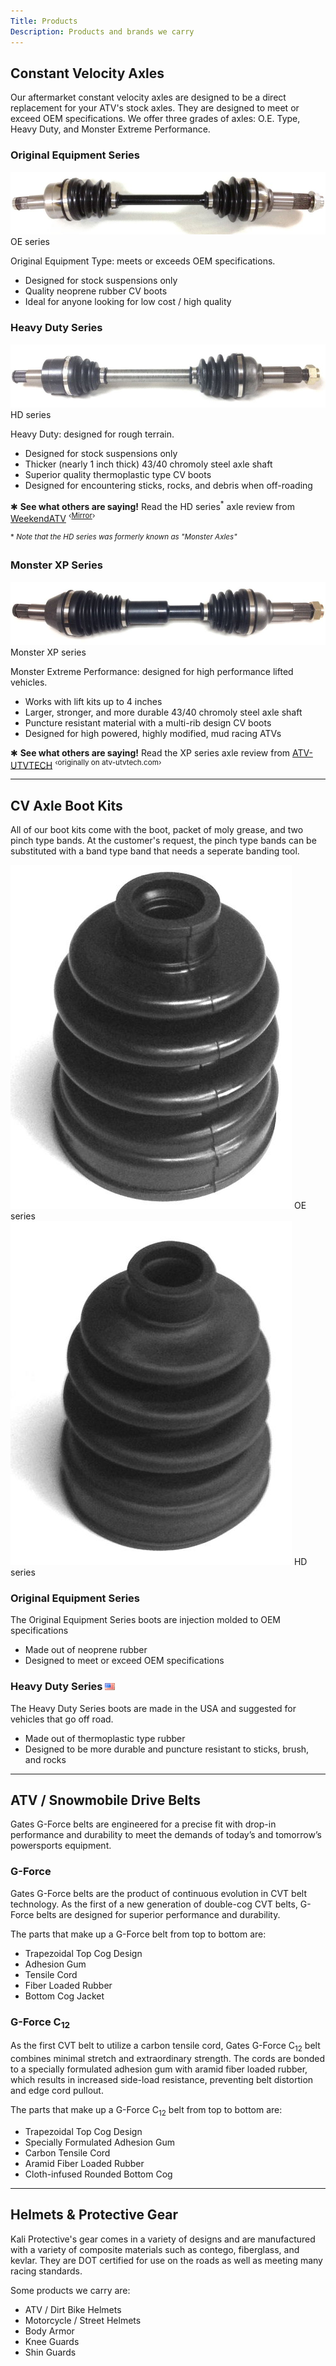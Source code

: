 ```yaml
---
Title: Products
Description: Products and brands we carry
---
```


## Constant Velocity Axles

<a name="axles"></a>
Our aftermarket constant velocity axles are designed to be a direct replacement for your ATV's stock axles. They are designed to meet or exceed OEM specifications. We offer three grades of axles: O.E. Type, Heavy Duty, and Monster Extreme Performance.


### Original Equipment Series
<!-- axle_oe.jpg = YA-8-300 -->
<div class="img-container pull-right">
    <img class="img-fluid img-rounded img-thumb" src="img/axles/axle_oe.jpg">
    <span class="caption">OE series</span>
</div>


Original Equipment Type: meets or exceeds OEM specifications.

* Designed for stock suspensions only
* Quality neoprene rubber CV boots
* Ideal for anyone looking for low cost / high quality

### Heavy Duty Series

<!-- axle_hd.jpg = B110 -->
<div class="img-container pull-right">
    <img class="img-fluid img-rounded img-thumb" src="img/axles/axle_hd.jpg">
    <span class="caption">HD series</span>
</div>


Heavy Duty: designed for rough terrain.

* Designed for stock suspensions only
* Thicker (nearly 1 inch thick) 43/40 chromoly steel axle shaft
* Superior quality thermoplastic type CV boots
* Designed for encountering sticks, rocks, and debris when off-roading

&#10033; **See what others are saying!** Read the HD series<sup>&#42;</sup> axle review from [WeekendATV](http://weekendatv.com/2011/12/review-monster-axles/) <sup>&lsaquo;[Mirror](./?review-weekendatv)&rsaquo;</sup> 

<sup>&#42; *Note that the HD series was formerly known as "Monster Axles"*</sup>

### Monster XP Series

<!-- axle_xp.jpg = XB-110 -->
<div class="img-container pull-right">
    <img class="img-fluid img-rounded img-thumb" src="img/axles/axle_xp.jpg">
    <span class="caption">Monster XP series</span>
</div>


Monster Extreme Performance: designed for high performance lifted vehicles. <!-- TODO: To see the benefits and technology [click here](./?p=products-xp-series). -->

* Works with lift kits up to 4 inches
* Larger, stronger, and more durable 43/40 chromoly steel axle shaft
* Puncture resistant material with a multi-rib design CV boots
* Designed for high powered, highly modified, mud racing ATVs

&#10033; **See what others are saying!** Read the XP series axle review from [ATV-UTVTECH](./?review-atv-utvtech) <sup>&lsaquo;originally on atv-utvtech.com&rsaquo;</sup>

---

## CV Axle Boot Kits

All of our boot kits come with the boot, packet of moly grease, and two pinch type bands. At the customer's request, the pinch type bands can be substituted with a band type band that needs a seperate banding tool.

<div class="img-container pull-right">
    <img class="img-fluid img-rounded img-thumb" src="img/boots/boot_oe.jpg">
    <span class="caption">OE series</span>
</div>

<div class="img-container pull-right">
    <img class="img-fluid img-rounded img-thumb" src="img/boots/boot_hd.jpg">
    <span class="caption">HD series</span>
</div>


### Original Equipment Series

The Original Equipment Series boots are injection molded to OEM specifications

* Made out of neoprene rubber
* Designed to meet or exceed OEM specifications

### Heavy Duty Series ![Made in the U.S.A.](img/icons/us.png)

The Heavy Duty Series boots are made in the USA and suggested for vehicles that go off road.

* Made out of thermoplastic type rubber
* Designed to be more durable and puncture resistant to sticks, brush, and rocks

---

## ATV / Snowmobile Drive Belts

<a name="gates"></a>
Gates G-Force belts are engineered for a precise fit with drop-in performance and durability to meet the demands of today’s and tomorrow’s powersports equipment.

### G-Force

Gates G-Force belts are the product of continuous evolution in CVT belt technology. As the first of a new generation of double-cog CVT belts, G-Force belts are designed for superior performance and durability.

The parts that make up a G-Force belt from top to bottom are:

* Trapezoidal Top Cog Design
* Adhesion Gum
* Tensile Cord
* Fiber Loaded Rubber
* Bottom Cog Jacket

### G-Force C<sub>12</sub>

As the first CVT belt to utilize a carbon tensile cord, Gates G-Force C<sub>12</sub> belt combines minimal stretch and extraordinary strength. The cords are bonded to a specially formulated adhesion gum with aramid fiber loaded rubber, which results in increased side-load resistance, preventing belt distortion and edge cord pullout.

The parts that make up a G-Force C<sub>12</sub> belt from top to bottom are:

* Trapezoidal Top Cog Design
* Specially Formulated Adhesion Gum
* Carbon Tensile Cord
* Aramid Fiber Loaded Rubber
* Cloth-infused Rounded Bottom Cog

---

## Helmets &amp; Protective Gear

Kali Protective's gear comes in a variety of designs and are manufactured with a variety of composite materials such as contego, fiberglass, and kevlar. They are DOT certified for use on the roads as well as meeting many racing standards.

Some products we carry are:

* ATV / Dirt Bike Helmets
* Motorcycle / Street Helmets
* Body Armor
* Knee Guards
* Shin Guards